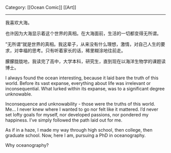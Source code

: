 Category: [[Ocean Comic]] [[Art]]
___
我喜欢大海。

也许因为大海显示着这个世界的真相。在大海面前，生活的一切都变得无所谓。

”无所谓“就是世界的真相。我这辈子，从来没有什么理想，激情，对自己人生的要求，对幸福的思考。只有听着家长的话，稀里糊涂地往前走。

朦朦胧胧地，我读完了高中，大学本科，研究生，直到现在以海洋生物学的课题读博士。


I always found the ocean interesting, because it laid bare the truth of this world. Before its vast expanse, everything about life was irrelevant or inconsequential. What lurked within its expanse, was to a significant degree unknowable. 

Inconsequence and unknowability - those were the truths of this world. Me... I never knew where I wanted to go nor felt like it mattered. I’d never set lofty goals for myself, nor developed passions, nor pondered my happiness. I’ve simply followed the path laid out for me. 

As if in a haze, I made my way through high school, then college, then graduate school. Now, here I am, pursuing a PhD in oceanography. 

Why oceanography? 
